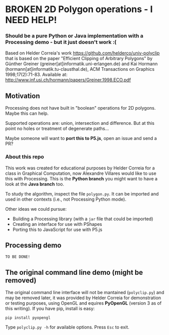 # BROKEN 2D Polygon operations - I NEED HELP!

### Should be a pure Python or Java implementation with a Processing demo - but it just doesn't work :(

Based on Helder Correia's work https://github.com/helderco/univ-polyclip that is based on the paper "Efficient Clipping of Arbitrary Polygons" by Günther Greiner (greiner[at]informatik.uni-erlangen.de) and Kai Hormann (hormann[at]informatik.tu-clausthal.de), ACM Transactions on Graphics 1998;17(2):71-83. Available at: <http://www.inf.usi.ch/hormann/papers/Greiner.1998.ECO.pdf>

## Motivation

Processing does not have built in "boolean" operations for 2D polygons. Maybe this can help.

Supported operations are: union, intersection and difference.
But at this point no holes or treatment of degenerate paths...

Maybe someone will want to **port this to P5.js**, open an issue and send a PR?

### About this repo

This work was created for educational purposes by Helder Correia for a class in Graphical Computation, now Alexandre Villares would like to use this with Processing. This is the **Python branch** you might want to have a look at the **Java branch** too.

To study the algorithm, inspect the file `polygon.py`. It can be imported and used in other contexts (i.e., not Processing Python mode).

Other ideas we could pursue:

- Building a Processing library (with a `jar` file that could be imported)
- Creating an interface for use with PShapes
- Porting this to JavaScript for use with P5.js

## Processing demo

    TO BE DONE!

## The original command line demo (might be removed)

The original command line interface will not be mantained (`polyclip.py`) and may be removed later, it was provided by Helder Correia for demonstration or testing purposes, using OpenGL and equires **PyOpenGL** (version 3 as of this writing). If you have pip, install is easy:

`pip install pyopengl`

Type `polyclip.py -h` for available options. Press `Esc` to exit.


